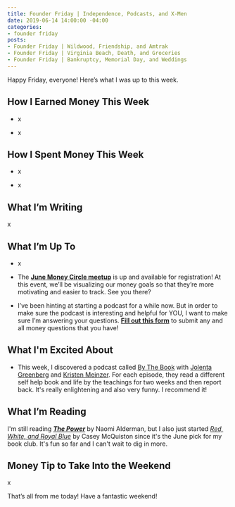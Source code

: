 ```yaml
---
title: Founder Friday | Independence, Podcasts, and X-Men
date: 2019-06-14 14:00:00 -04:00
categories:
- founder friday
posts:
- Founder Friday | Wildwood, Friendship, and Amtrak
- Founder Friday | Virginia Beach, Death, and Groceries
- Founder Friday | Bankruptcy, Memorial Day, and Weddings
---
```


Happy Friday, everyone! Here’s what I was up to this week.

## How I Earned Money This Week

* x

* x

## How I Spent Money This Week

* x

* x

## What I’m Writing

x

## What I’m Up To

* x

* The **[June Money Circle meetup](https://www.eventbrite.com/e/money-circle-visualizing-your-money-goals-tickets-62153044429)** is up and available for registration! At this event, we’ll be visualizing our money goals so that they’re more motivating and easier to track. See you there?

* I’ve been hinting at starting a podcast for a while now. But in order to make sure the podcast is interesting and helpful for YOU, I want to make sure I’m answering your questions. **[Fill out this form](https://docs.google.com/forms/d/e/1FAIpQLSf75z5itnYO-XOLStoqY5FXwuf8YI37ye5OD21Wv7tBGAqIVQ/viewform?usp=sf_link)** to submit any and all money questions that you have!

## What I'm Excited About

* This week, I discovered a podcast called [By The Book](https://www.stitcher.com/podcast/stitcher/by-the-book) with [Jolenta Greenberg](http://www.jolentagreenberg.com/) and [Kristen Meinzer](https://www.kristenmeinzer.com/). For each episode, they read a different self help book and life by the teachings for two weeks and then report back. It's really enlightening and also very funny. I recommend it!

## What I’m Reading

I'm still reading  ***[The Power](https://www.goodreads.com/book/show/29751398-the-power?from_search=true)*** by Naomi Alderman, but I also just started *[Red, White, and Royal Blue](https://www.goodreads.com/book/show/41150487-red-white-royal-blue)* by Casey McQuiston since it's the June pick for my book club. It's fun so far and I can't wait to dig in more.

## Money Tip to Take Into the Weekend

x

That’s all from me today! Have a fantastic weekend!